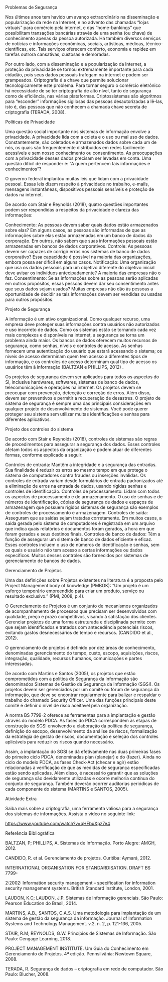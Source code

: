 Problemas de Segurança

Nos últimos anos tem havido um avanço extraordinário na disseminação e popularização da rede na Internet, e no advento das chamadas “lojas virtuais” para comércio pela internet, e das “home-bankings” que possibilitam transações bancárias através de uma senha (ou chave) de conhecimento apenas da pessoa autorizada. Há também diversos serviços de notícias e informações econômicas, sociais, artísticas, médicas, técnico-científicas, etc. Tais serviços oferecem conforto, economia e rapidez em tarefas outrora cansativas, custosas e demoradas.

Por outro lado, com a disseminação e a popularização da Internet, a proteção da privacidade se tornou extremamente importante para cada cidadão, pois seus dados pessoais trafegam na internet e podem ser grampeados. Criptografia é a chave que permite solucionar tecnologicamente este problema. Para tornar seguro o comércio eletrônico há necessidade de se ter criptografia de alto nível, tanto de segurança como de eficiência, nas várias plataformas. Criptossistemas são algoritmos para “esconder” informações sigilosas das pessoas desautorizadas a lê-las, isto é, das pessoas que não conhecem a chamada chave secreta de criptografia (TERADA, 2008).

 

Políticas de Privacidade

Uma questão social importante nos sistemas de informação envolve a privacidade. A privacidade lida com a coleta e o uso ou mal uso de dados. Constantemente, são coletados e armazenados dados sobre cada um de nós, os quais são frequentemente distribuídos em redes facilmente acessíveis e sem nosso conhecimento ou consentimento. As preocupações com a privacidade desses dados precisam ser levadas em conta. Uma questão difícil de responder é: “A quem pertencem tais informações e conhecimentos”?

O governo federal implantou muitas leis que lidam com a privacidade pessoal. Essas leis dizem respeito à privacidade no trabalho, e-mails, mensagens instantâneas, dispositivos pessoais sensíveis e proteção de dados na internet.

De acordo com Stair e Reynolds (2018), quatro questões importantes podem ser respondidas a respeitos da privacidade e clareza das informações:

Conhecimento: As pessoas devem saber quais dados estão armazenados sobre elas? Em alguns casos, as pessoas são informadas de que as informações sobre elas estão armazenadas em um banco de dados da corporação. Em outros, não sabem que suas informações pessoais estão armazenadas em bancos de dados corporativos.
Controle: As pessoas devem ser capazes de corrigir erros nos sistemas de banco de dados corporativo? Essa capacidade é possível na maioria das organizações, embora possa ser difícil em alguns casos.
Notificação: Uma organização que usa os dados pessoais para um objetivo diferente do objetivo inicial deve avisar os indivíduos antecipadamente? A maioria das empresas não o faz.
Consentimento: Se as informações sobre as pessoas serão aplicadas em outros propósitos, essas pessoas devem dar seu consentimento antes que seus dados sejam usados? Muitas empresas não dão às pessoas a oportunidade de decidir se tais informações devem ser vendidas ou usadas para outros propósitos.
 

Projeto de Segurança

A informação é um ativo organizacional. Como qualquer recurso, uma empresa deve proteger suas informações contra usuários não autorizados e uso incorreto de dados. Como os sistemas estão se tornando cada vez mais complexos e disponíveis na internet, a segurança se torna um problema ainda maior. Os bancos de dados oferecem muitos recursos de segurança, como senhas, níveis e controles de acesso. As senhas fornecem uma autenticação do usuário que estará acessando o sistema; os níveis de acesso determinam quem tem acesso a diferentes tipos de informação, e os controles de acesso determinam qual tipo de acesso os usuários têm à informação (BALTZAN e PHILLIPS, 2012) .

Os projetos de segurança devem ser aplicados para todos os aspectos do SI, inclusive hardwares, softwares, sistemas de banco de dados, telecomunicações e operações na internet.  Os projetos devem se preocupar com prevenção, detecção e correção de erros. Além disso, devem ser preventivos e permitir a recuperação de desastres. O projeto de sistema de segurança é sempre uma das principais considerações em qualquer projeto de desenvolvimento de sistemas. Você pode querer proteger seu sistema sem utilizar muitas identificações e senhas para diferentes aplicativos.

 

Projeto dos controles do sistema

De acordo com Stair e Reynolds (2018), controles de sistemas são regras de procedimentos para assegurar a segurança dos dados. Esses controles afetam todos os aspectos da organização e podem atuar de diferentes formas, conforme explicado a seguir:

Controles de entrada: Mantêm a integridade e a segurança das entradas. Sua finalidade é reduzir os erros ao mesmo tempo em que protege o sistema de computadores contra fraudes ou inserções inválidas. Os controles de entrada variam desde formulários de entrada padronizados até a eliminação de erros na entrada de dados, usando rígidas senhas e controles de identificação.
Controles de processamento: Lidam com todos os aspectos de processamento e de armazenamento. O uso de senhas e de números de identificação, cópias de segurança de dados e espaços de armazenagem que possuem rígidos sistemas de segurança são exemplos de controles de processamento e armazenagem.
Controles de saída: Asseguram que as saídas sejam tratadas corretamente. Em muitos casos, a saída gerada pelo sistema de computadores é registrada em um arquivo que indica quais relatórios e documentos foram gerados, a hora em que foram gerados e seus destinos finais.
Controles de banco de dados: Têm a função de assegurar um sistema de banco de dados eficiente e eficaz. Esses controles incluem o uso de números de identificação e senhas, sem os quais o usuário não tem acesso a certas informações ou dados específicos. Muitos desses controles são fornecidos por sistemas de gerenciamento de bancos de dados.
 

Gerenciamento de Projetos

Uma das definições sobre Projetos existentes na literatura é a proposta pelo Project Management body of knowledge (PMBOK): “Um projeto é um esforço temporário empreendido para criar um produto, serviço ou resultado exclusivo.” (PMI, 2008, p.4).

O Gerenciamento de Projetos é um conjunto de mecanismos organizados de acompanhamento de processos que precisam ser desenvolvidos com qualidade, preço e prazo competitivos, visando à satisfação dos clientes. Gerenciar projetos de uma forma estruturada e disciplinada permite com que sejam identificados e tratados com antecedência potenciais riscos, evitando gastos desnecessários de tempo e recursos. (CANDIDO et al., 2012).

O gerenciamento de projetos é definido por dez áreas de conhecimento, denominadas gerenciamento do tempo, custo, escopo, aquisições, riscos, integração, qualidade, recursos humanos, comunicações e partes interessadas.

De acordo com Martins e Santos (2005), os projetos que estão comprometidos com a política de Segurança da Informação são denominados Sistemas de Gestão da Segurança da Informação (SGSI). Os projetos devem ser gerenciados por um comitê ou fórum de segurança da informação, que deve se encontrar regularmente para balizar e respaldar o trabalho do chamado Security Officer. Uma das funções principais deste comitê é definir o nível de risco aceitável pela organização.

A norma BS 7799-2 oferece as ferramentas para a implantação e gestão através do modelo PDCA. As fases   do PDCA correspondem às etapas de construção do SGSI envolvendo a elaboração da política de segurança, definição do escopo, desenvolvimento da análise de riscos, formalização da estratégia de gestão de riscos, documentação e seleção dos controles aplicáveis para reduzir os riscos quando necessário.

Assim, a implantação do SGSI se dá efetivamente nas duas primeiras fases do primeiro ciclo PDCA, denominadas plan (planejar) e do (fazer). Ainda no ciclo do modelo PDCA, as fases Check-Act (checar e agir) estão relacionadas à verificação de que as medidas de segurança especificadas estão sendo aplicadas. Além disso, é necessário garantir que as soluções de segurança são devidamente utilizadas e ocorre melhoria contínua do conjunto de segurança. Também deverão ocorrer auditorias periódicas de cada componente do sistema (MARTINS e SANTOS, 2005).

 

Atividade Extra

Saiba mais sobre a criptografia, uma ferramenta valiosa para a segurança dos sistemas de informações. Assista o vídeo no seguinte link:

https://www.youtube.com/watch?v=qHFbuXpz7e4

 

Referência Bibliográfica

BALTZAN, P; PHILLIPS, A. Sistemas de Informação. Porto Alegre: AMGH, 2012.

CANDIDO, R. et al. Gerenciamento de projetos. Curitiba: Aymará, 2012.

INTERNATIONAL ORGANISATION FOR STANDARDISATION. DRAFT BS 7799-

2:2002: Information security management – specification for information security management systems. British Standard Institute, London, 2001.

LAUDON, K.C; LAUDON, J.P. Sistemas de Informação gerenciais. São Paulo: Pearson Education do Brasil, 2014.

MARTINS, A.B., SANTOS, C.A.S. Uma metodologia para implantação de um sistema de gestão da segurança da informação. Journal of Information Systems and Technology Management. v.2. n. 2, p. 121-136, 2005.

STAIR, R.M; REYNOLDS, G.W. Princípios de Sistemas de Informação. São Paulo: Cengage Learning, 2018.

PROJECT MANAGEMENT INSTITUTE. Um Guia do Conhecimento em Gerenciamento de Projetos. 4ª edição. Pennsilvânia: Newtown Square, 2008.

TERADA, R. Segurança de dados – criptografia em rede de computador. São Paulo: Blucher, 2008.